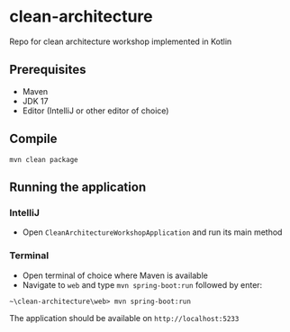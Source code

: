 # clean-architecture
Repo for clean architecture workshop implemented in Kotlin

## Prerequisites

- Maven
- JDK 17
- Editor (IntelliJ or other editor of choice)

## Compile

`mvn clean package`

## Running the application

### IntelliJ

- Open `CleanArchitectureWorkshopApplication` and run its main method

### Terminal

- Open terminal of choice where Maven is available
- Navigate to `web` and type `mvn spring-boot:run` followed by enter:

```
~\clean-architecture\web> mvn spring-boot:run
```

The application should be available on `http://localhost:5233`
